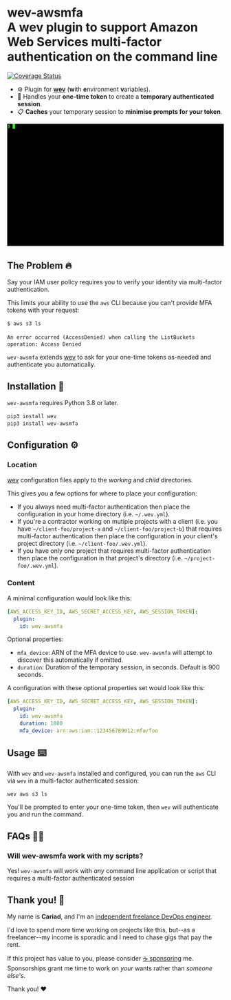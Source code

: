 # wev-awsmfa<br />A wev plugin to support Amazon Web Services multi-factor authentication on the command line

[![Coverage Status](https://coveralls.io/repos/github/cariad/wev-awsmfa/badge.svg?branch=main)](https://coveralls.io/github/cariad/wev-awsmfa?branch=main)

- ⚙️ Plugin for **[wev](https://github.com/cariad/wev)** (**w**ith **e**nvironment **v**ariables).
- 👮 Handles your **one-time token** to create a **temporary authenticated session**.
- 📋 **Caches** your temporary session to **minimise prompts for your token**.

![](https://github.com/cariad/wev-awsmfa/blob/main/docs/demo.gif?raw=true)

## The Problem 🔥

Say your IAM user policy requires you to verify your identity via multi-factor authentication.

This limits your ability to use the `aws` CLI because you can't provide MFA tokens with your request:

```text
$ aws s3 ls

An error occurred (AccessDenied) when calling the ListBuckets operation: Access Denied
```

`wev-awsmfa` extends [wev](https://github.com/cariad/wev) to ask for your one-time tokens as-needed and authenticate you automatically.

## Installation 🎁

`wev-awsmfa` requires Python 3.8 or later.

```bash
pip3 install wev
pip3 install wev-awsmfa
```

## Configuration ⚙️

### Location

[wev](https://github.com/cariad/wev) configuration files apply to the _working_ and _child_ directories.

This gives you a few options for where to place your configuration:

- If you always need multi-factor authentication then place the configuration in your home directory (i.e. `~/.wev.yml`).
- If you're a contractor working on mutiple projects with a client (i.e. you have `~/client-foo/project-a` and `~/client-foo/project-b`) that requires multi-factor authentication then place the configuration in your client's project directory (i.e. `~/client-foo/.wev.yml`).
- If you have only one project that requires multi-factor authentication then place the configuration in that project's directory (i.e. `~/project-foo/.wev.yml`).

### Content

A minimal configuration would look like this:

```yaml
[AWS_ACCESS_KEY_ID, AWS_SECRET_ACCESS_KEY, AWS_SESSION_TOKEN]:
  plugin:
    id: wev-awsmfa
```

Optional properties:

- `mfa_device`: ARN of the MFA device to use. `wev-awsmfa` will attempt to discover this automatically if omitted.
- `duration`: Duration of the temporary session, in seconds. Default is 900 seconds.

A configuration with these optional properties set would look like this:

```yaml
[AWS_ACCESS_KEY_ID, AWS_SECRET_ACCESS_KEY, AWS_SESSION_TOKEN]:
  plugin:
    id: wev-awsmfa
    duration: 1800
    mfa_device: arn:aws:iam::123456789012:mfa/foo
```

## Usage ⌨️

With `wev` and `wev-awsmfa` installed and configured, you can run the `aws` CLI via `wev` in a multi-factor authenticated session:

```bash
wev aws s3 ls
```

You'll be prompted to enter your one-time token, then `wev` will authenticate you and run the command.

## FAQs 🙋‍♀️

### Will wev-awsmfa work with my scripts?

Yes! `wev-awsmfa` will work with _any_ command line application or script that requires a multi-factor authenticated session

## Thank you! 🎉

My name is **Cariad**, and I'm an [independent freelance DevOps engineer](https://cariad.me).

I'd love to spend more time working on projects like this, but--as a freelancer--my income is sporadic and I need to chase gigs that pay the rent.

If this project has value to you, please consider [☕️ sponsoring](https://github.com/sponsors/cariad) me. Sponsorships grant me time to work on _your_ wants rather than _someone else's_.

Thank you! ❤️

